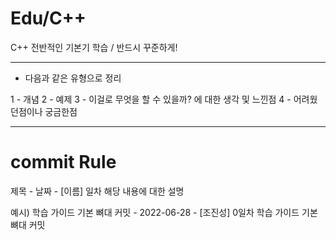 # Edu/C++
C++ 전반적인 기본기 학습 / 반드시 꾸준하게!

---------------------------------------
- 다음과 같은 유형으로 정리

1 - 개념
2 - 예제
3 - 이걸로 무엇을 할 수 있을까? 에 대한 생각 및 느낀점
4 - 어려웠던점이나 궁금한점
 
---------------------------------------
# commit Rule

제목 - 날짜 - [이름]
일차
해당 내용에 대한 설명

예시)
학습 가이드 기본 뼈대 커밋 - 2022-06-28 - [조진성]
0일차
학습 가이드 기본 뼈대 커밋
